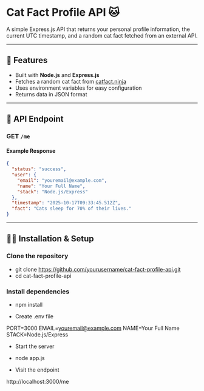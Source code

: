 # Cat Fact Profile API 🐱

A simple Express.js API that returns your personal profile information, the current UTC timestamp, and a random cat fact fetched from an external API.

---

## 🚀 Features

- Built with **Node.js** and **Express.js**
- Fetches a random cat fact from [catfact.ninja](https://catfact.ninja)
- Uses environment variables for easy configuration
- Returns data in JSON format

---

## 🧩 API Endpoint

### **GET** `/me`

#### Example Response

```json
{
  "status": "success",
  "user": {
    "email": "youremail@example.com",
    "name": "Your Full Name",
    "stack": "Node.js/Express"
  },
  "timestamp": "2025-10-17T09:33:45.512Z",
  "fact": "Cats sleep for 70% of their lives."
}
```

---

## 🧑‍💻 Installation & Setup

### Clone the repository

- git clone https://github.com/yourusername/cat-fact-profile-api.git
- cd cat-fact-profile-api

### Install dependencies

- npm install

- Create .env file

PORT=3000
EMAIL=youremail@example.com
NAME=Your Full Name
STACK=Node.js/Express

- Start the server

- node app.js

- Visit the endpoint

http://localhost:3000/me
